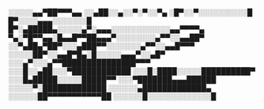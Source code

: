 


░░░░░▄▄▀██▀▀▀▄▄
░░▄██░░▄░░▀░▀░░▀▄
░█▀░░▀░░░░░░░░░░█
█▀░░░░▄▄▄░░░░░░░█
█▀░▄█████▄░░░░░▄▀░▄▄▄░░░░░░░░░░░░▄▄▀▀▀▀▄
▀▄░▀█▀▀▄▄░█▄▄█▀▀██▄▄▄▀░░░░░░░░▄▀▀░░▄▄██▀
░░▀▄██▄▀██▀░░░▄███▀▀░░░░░░░▄▀▀░░▄▄█▀▀▀
░░░░░██▀░░▄▄█▀█▄░█░░░░░▄▄▄▀░░▄█▀
░░░▄▀░░░▄▀▀███████████████▀▀▀
░░░█░░▄██░░░▀████████████
░░░█░████░░░░░██████████▀
░░░█▄█████░░░░░█████▀▀
░░░▀███████▄▄▄██████
░░░░░▀░█████████████
░░░░░░▄█████████████▄
░░░░░░██▀▀▀▀▀▀▀▀▀▀▀██
░░░░░░█░░░░░░░░░░░░░█
